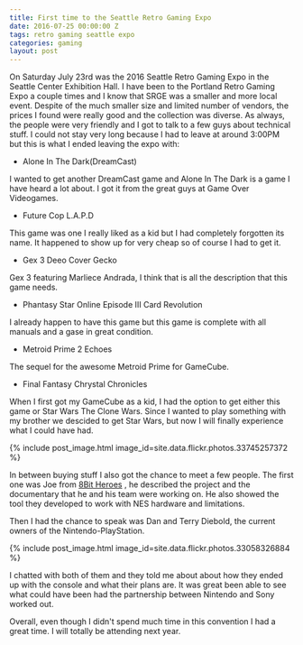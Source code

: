 ```yaml
---
title: First time to the Seattle Retro Gaming Expo
date: 2016-07-25 00:00:00 Z
tags: retro gaming seattle expo
categories: gaming
layout: post
---
```


On  Saturday July 23rd was the 2016 Seattle Retro Gaming Expo in the Seattle Center Exhibition Hall. I have been to the 
Portland Retro Gaming Expo a couple times and I know that SRGE was a smaller and more local event. Despite of the much smaller 
size and limited number of vendors, the prices I found were really good and the collection was diverse. As always, the people 
were very friendly and I got to talk to a few guys about technical stuff. I could not stay very long because I had to leave at 
around 3:00PM but this is what I ended leaving the expo with:

- Alone In The Dark(DreamCast)

I wanted to get another DreamCast game and Alone In The Dark is a game I have heard a lot about. I got it from the great guys at 
Game Over Videogames.

- Future Cop L.A.P.D

This game was one I really liked as a kid but I had completely forgotten its name. It happened to show up for very cheap so of course I had to get it.

- Gex 3 Deeo Cover Gecko

Gex 3 featuring Marliece Andrada, I think that is all the description that this game needs.

- Phantasy Star Online Episode III Card Revolution

I already happen to have this game but this game is complete with all manuals and a gase in great condition.

- Metroid Prime 2 Echoes

The sequel for the awesome Metroid Prime for GameCube. 

- Final Fantasy Chrystal Chronicles

When I first got my GameCube as a kid, I had the option to get either this game or Star Wars The Clone Wars. Since I wanted to 
play something with my brother we descided to get Star Wars, but now I will finally experience what I could have had.

{% include post_image.html image_id=site.data.flickr.photos.33745257372 %}

In between buying stuff I also got the chance to meet a few people. The first one was Joe from [8Bit Heroes](https://www.thenew8bitheroes.com/)
, he described the project and the documentary that he and his team were working on. He also showed the tool they developed to 
work with NES hardware and limitations.

Then I had the chance to speak was Dan and Terry Diebold, the current owners of the Nintendo-PlayStation.

{% include post_image.html image_id=site.data.flickr.photos.33058326884 %}

I chatted with both of them and they told me about about how they ended up with the console and what their plans are. 
It was great been able to see what could have been had the partnership between Nintendo and Sony worked out.

Overall, even though I didn't spend much time in this convention I had a great time. I will totally be attending next year.
